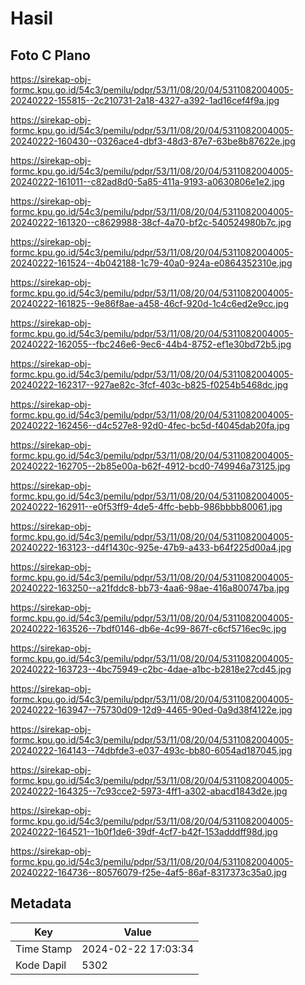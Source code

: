 # Hasil

## Foto C Plano

https://sirekap-obj-formc.kpu.go.id/54c3/pemilu/pdpr/53/11/08/20/04/5311082004005-20240222-155815--2c210731-2a18-4327-a392-1ad16cef4f9a.jpg

https://sirekap-obj-formc.kpu.go.id/54c3/pemilu/pdpr/53/11/08/20/04/5311082004005-20240222-160430--0326ace4-dbf3-48d3-87e7-63be8b87622e.jpg

https://sirekap-obj-formc.kpu.go.id/54c3/pemilu/pdpr/53/11/08/20/04/5311082004005-20240222-161011--c82ad8d0-5a85-411a-9193-a0630806e1e2.jpg

https://sirekap-obj-formc.kpu.go.id/54c3/pemilu/pdpr/53/11/08/20/04/5311082004005-20240222-161320--c8629988-38cf-4a70-bf2c-540524980b7c.jpg

https://sirekap-obj-formc.kpu.go.id/54c3/pemilu/pdpr/53/11/08/20/04/5311082004005-20240222-161524--4b042188-1c79-40a0-924a-e0864352310e.jpg

https://sirekap-obj-formc.kpu.go.id/54c3/pemilu/pdpr/53/11/08/20/04/5311082004005-20240222-161825--9e86f8ae-a458-46cf-920d-1c4c6ed2e9cc.jpg

https://sirekap-obj-formc.kpu.go.id/54c3/pemilu/pdpr/53/11/08/20/04/5311082004005-20240222-162055--fbc246e6-9ec6-44b4-8752-ef1e30bd72b5.jpg

https://sirekap-obj-formc.kpu.go.id/54c3/pemilu/pdpr/53/11/08/20/04/5311082004005-20240222-162317--927ae82c-3fcf-403c-b825-f0254b5468dc.jpg

https://sirekap-obj-formc.kpu.go.id/54c3/pemilu/pdpr/53/11/08/20/04/5311082004005-20240222-162456--d4c527e8-92d0-4fec-bc5d-f4045dab20fa.jpg

https://sirekap-obj-formc.kpu.go.id/54c3/pemilu/pdpr/53/11/08/20/04/5311082004005-20240222-162705--2b85e00a-b62f-4912-bcd0-749946a73125.jpg

https://sirekap-obj-formc.kpu.go.id/54c3/pemilu/pdpr/53/11/08/20/04/5311082004005-20240222-162911--e0f53ff9-4de5-4ffc-bebb-986bbbb80061.jpg

https://sirekap-obj-formc.kpu.go.id/54c3/pemilu/pdpr/53/11/08/20/04/5311082004005-20240222-163123--d4f1430c-925e-47b9-a433-b64f225d00a4.jpg

https://sirekap-obj-formc.kpu.go.id/54c3/pemilu/pdpr/53/11/08/20/04/5311082004005-20240222-163250--a21fddc8-bb73-4aa6-98ae-416a800747ba.jpg

https://sirekap-obj-formc.kpu.go.id/54c3/pemilu/pdpr/53/11/08/20/04/5311082004005-20240222-163526--7bdf0146-db6e-4c99-867f-c6cf5716ec9c.jpg

https://sirekap-obj-formc.kpu.go.id/54c3/pemilu/pdpr/53/11/08/20/04/5311082004005-20240222-163723--4bc75949-c2bc-4dae-a1bc-b2818e27cd45.jpg

https://sirekap-obj-formc.kpu.go.id/54c3/pemilu/pdpr/53/11/08/20/04/5311082004005-20240222-163947--75730d09-12d9-4465-90ed-0a9d38f4122e.jpg

https://sirekap-obj-formc.kpu.go.id/54c3/pemilu/pdpr/53/11/08/20/04/5311082004005-20240222-164143--74dbfde3-e037-493c-bb80-6054ad187045.jpg

https://sirekap-obj-formc.kpu.go.id/54c3/pemilu/pdpr/53/11/08/20/04/5311082004005-20240222-164325--7c93cce2-5973-4ff1-a302-abacd1843d2e.jpg

https://sirekap-obj-formc.kpu.go.id/54c3/pemilu/pdpr/53/11/08/20/04/5311082004005-20240222-164521--1b0f1de6-39df-4cf7-b42f-153adddff98d.jpg

https://sirekap-obj-formc.kpu.go.id/54c3/pemilu/pdpr/53/11/08/20/04/5311082004005-20240222-164736--80576079-f25e-4af5-86af-8317373c35a0.jpg


## Metadata

| Key        | Value               |
| ---------- | ------------------- |
| Time Stamp | 2024-02-22 17:03:34 |
| Kode Dapil | 5302                |



